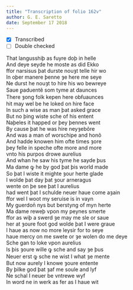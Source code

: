 ```yaml
---
title: "Transcription of folio 162v"
author: G. E. Saretto
date: September 17 2018
---
```


- [x] Transcribed
- [ ] Double checked

That langusshiþ as fuyre doþ in helle  
And deye seyde he moste as did Ekko  
ffor narsisus þat durste nouȝt telle hir wo  
In oþer manere þenne ȝe here me seye  
Ne durst he nouȝt to hire his wo bewreye  
Saue ꝑaduentẽ som tyme at daunces  
There ȝong folk kepen here obẜuaunces  
hit may wel be he loked on hire face  
In such a wise as man þat asked grace  
But no þing wiste sche of his entent  
Naþeles it happed or þey þennes went  
By cause þat he was hire neyȝebõre  
And was a man of worschipe and honõ  
And hadde knowen him ofte times ȝore  
þey felle in speche ofte more and more  
vnto his purpos drowe aurelius  
And whan he saw his tyme he sayde þus  
Ma dame ꝙ he by god þat þis world made  
So þat I wiste it mighte ȝour herte glade  
I wolde þat day þat ȝour arneragus  
wente on þe see þat I aurelius  
had went þat I schulde neuer haue come aȝain  
ffor wel I woot my seruise is in vayn  
My guerdon̄ nys but berstyng of myn herte  
Ma dame reweþ vpon my peynes smerte  
ffor as wiþ a swerd ȝe may me sle or saue  
her at ȝoure foot god wolde þat I were graue  
I haue as now no more leysir for to seye  
haue mercy on me swete or ȝe wolen do me deye  
Sche gan to loke vpon aurelius  
Is þis ȝoure wille ꝙ sche and say ȝe þus  
Neuer erst ꝙ sche ne wist I what ȝe mente  
But now aurely I knowe ȝoure entente  
By þilke god þat ȝaf me soule and lyf  
Ne schal I neuer be vntrewe wyf  
In word ne in werk as fer as I haue wit  
